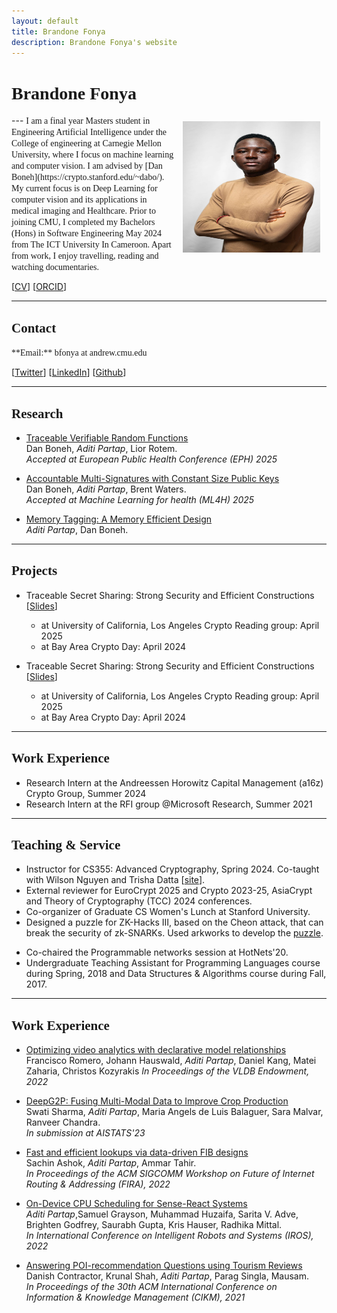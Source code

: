 ```yaml
---
layout: default
title: Brandone Fonya
description: Brandone Fonya's website
---
```


# <span style="font-family:'Candara Light';"> Brandone Fonya </span>
<img src="/static/profile.jpg" alt="Brandone" style="width: 220px; height: 210px; float: right; margin: 10px"/>
<!-- ![Kapil](/static/profile.jpg) -->
<!-- Screen Shot 2021-10-10 at 11.17.23 PM.png -->
---

<span style="font-family:'Candara Light';">
I am a final year Masters student in Engineering Artificial Intelligence under the College of engineering at Carnegie Mellon University, where I focus on machine learning and computer vision. I am advised by [Dan Boneh](https://crypto.stanford.edu/~dabo/). My current focus is on Deep Learning for computer vision and its applications in medical imaging and Healthcare.
</span>

<span style="font-family:'Candara Light';">
Prior to joining CMU, I completed my Bachelors (Hons) in Software Engineering May 2024 from The ICT University In Cameroon. 
<!-- where I built Catan, a CPU scheduling framework for Robotics & AR/VR. I was advised by [Radhika Mittal](http://radhikam.web.illinois.edu/) and [Brighten Godfrey](https://pbg.cs.illinois.edu/). In the summer of 2021, I interned at Microsoft Research with the [RFI](https://www.microsoft.com/en-us/research/group/research-for-industry/) group, where I worked with [Ranveer Chandra](https://www.microsoft.com/en-us/research/people/ranveer/) and [Anirudh Badam](https://www.microsoft.com/en-us/research/people/anbadam/).  -->
</span>

<!-- <span style="font-family:'Candara Light';">
A little more history - I received my bachelors degree in Computer Science from IIT Delhi in 2018. I pursued an internship with [Dina Katabi](https://www.csail.mit.edu/person/dina-katabi) in the summer of 2018, during which I worked on 
[Emerald](https://www.emeraldinno.com/).
</span> -->

<span style="font-family:'Candara Light';">
Apart from work, I enjoy travelling, reading and watching documentaries.
</span>

\[[CV](/static/branodone-cv-march2025.pdf)\]  \[[ORCID](https://orcid.org/0009-0004-5793-9323)\]

---

## <span style="font-family:'Candara Light';">Contact</span>

<span style="font-family:'Candara Light';">
**Email:** bfonya at andrew.cmu.edu
</span>

\[[Twitter](https://twitter.com/AditiPartap97)\] \[[LinkedIn](https://www.linkedin.com/in/aditi-partap-28611ab2/)\] \[[Github](https://github.com/aditi741997)\]  

---

## <span style="font-family:'Candara Light';">Research</span>
- [Traceable Verifiable Random Functions](https://eprint.iacr.org/2025/312) <br>
    Dan Boneh, *Aditi Partap*, Lior Rotem. <br>
    *Accepted at European Public Health Conference (EPH) 2025*

- [Accountable Multi-Signatures with Constant Size Public Keys](https://eprint.iacr.org/2023/1793) <br>
    Dan Boneh, *Aditi Partap*, Brent Waters. <br>
    *Accepted at Machine Learning for health (ML4H) 2025*

- [Memory Tagging: A Memory Efficient Design](https://arxiv.org/abs/2209.00307) <br>
    *Aditi Partap*, Dan Boneh. <br>

---

## <span style="font-family:'Candara Light';">Projects</span>
- Traceable Secret Sharing: Strong Security and Efficient Constructions \[[Slides](/static/CryptoDay_TraceableSS.pptx)\]
  * at University of California, Los Angeles Crypto Reading group: April 2025
  * at Bay Area Crypto Day: April 2024

- Traceable Secret Sharing: Strong Security and Efficient Constructions \[[Slides](/static/CryptoDay_TraceableSS.pptx)\]
  * at University of California, Los Angeles Crypto Reading group: April 2025
  * at Bay Area Crypto Day: April 2024

---


## <span style="font-family:'Candara Light';"> Work Experience</span>

<!-- <span style="font-family:'Candara Light';"> -->
- Research Intern at the Andreessen Horowitz Capital Management (a16z) Crypto Group, Summer 2024 
- Research Intern at the RFI group @Microsoft Research, Summer 2021
<!-- </span> -->

 ---

## <span style="font-family:'Candara Light';"> Teaching & Service </span>

<!-- <span style="font-family:'Candara Light';"> -->
- Instructor for CS355: Advanced Cryptography, Spring 2024. Co-taught with Wilson Nguyen and Trisha Datta \[[site](https://crypto.stanford.edu/cs355/24sp/)\].
- External reviewer for EuroCrypt 2025 and Crypto 2023-25, AsiaCrypt and Theory of Cryptography (TCC) 2024 conferences.
- Co-organizer of Graduate CS Women's Lunch at Stanford University.
- Designed a puzzle for ZK-Hacks III, based on the Cheon attack, that can break the security of zk-SNARKs. Used arkworks to develop the [puzzle](https://zkhack.dev/zkhackIII/puzzleT2.html).
<!-- - Among Top 100 students selected from universities across Europe, Asia & the Americas to attend the Cornell, Maryland, Max Planck Pre-doctoral Research School (CMMRS), 2018.  -->
- Co-chaired the Programmable networks session at HotNets'20.
- Undergraduate Teaching Assistant for Programming Languages course during Spring, 2018 and Data Structures & Algorithms course during Fall, 2017.
<!-- </span> -->

---

## <span style="font-family:'Candara Light';">Work Experience</span>
- [Optimizing video analytics with declarative model relationships](https://dl.acm.org/doi/abs/10.14778/3570690.3570695) <br>
    Francisco Romero, Johann Hauswald, *Aditi Partap*, Daniel Kang, Matei Zaharia, Christos Kozyrakis
    *In Proceedings of the VLDB Endowment, 2022*

- [DeepG2P: Fusing Multi-Modal Data to Improve Crop Production](https://arxiv.org/abs/2211.05986) <br>
    Swati Sharma, *Aditi Partap*, Maria Angels de Luis Balaguer, Sara Malvar, Ranveer Chandra. <br>
    *In submission at AISTATS'23*

- [Fast and efficient lookups via data-driven FIB designs](https://dl.acm.org/doi/10.1145/3527974.3545728) <br>
    Sachin Ashok, *Aditi Partap*, Ammar Tahir. <br>
    *In Proceedings of the ACM SIGCOMM Workshop on Future of Internet Routing \& Addressing (FIRA), 2022*

- [On-Device CPU Scheduling for Sense-React Systems](https://arxiv.org/abs/2207.13280) <br>
    *Aditi Partap*,Samuel Grayson, Muhammad Huzaifa, Sarita V. Adve, Brighten Godfrey, Saurabh Gupta, Kris Hauser, Radhika Mittal. <br>
    *In International Conference on Intelligent Robots and Systems (IROS), 2022*

- [Answering POI-recommendation Questions using Tourism Reviews](https://dl.acm.org/doi/10.1145/3459637.3482320) <br>
    Danish Contractor, Krunal Shah, *Aditi Partap*, Parag Singla, Mausam. <br>
    *In Proceedings of the 30th ACM International Conference on Information \& Knowledge Management (CIKM), 2021*


